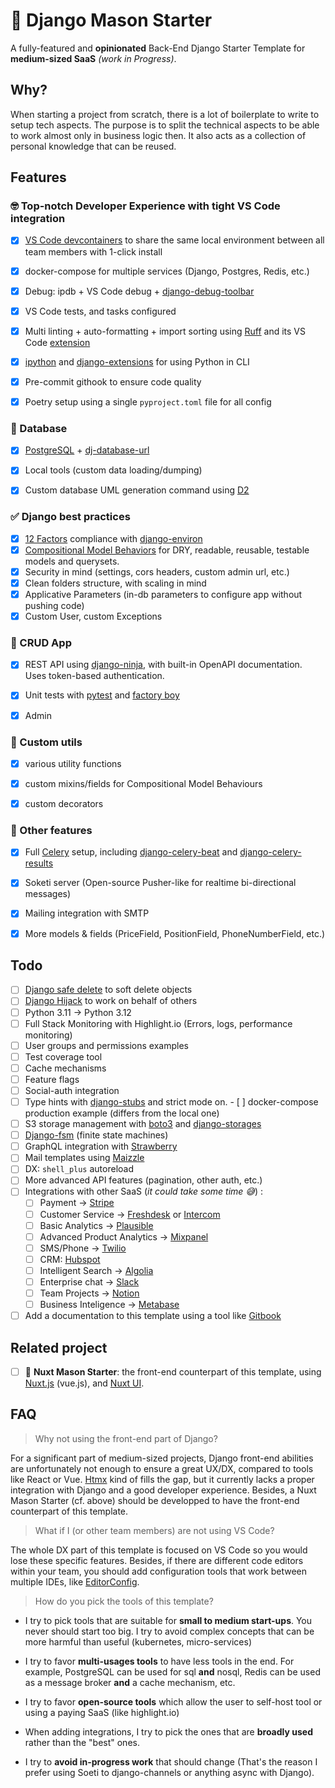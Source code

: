 # 🧱 Django Mason Starter

A fully-featured and __opinionated__ Back-End Django Starter Template for __medium-sized SaaS__ _(work in Progress)_.

## Why?

When starting a project from scratch, there is a lot of boilerplate to write to setup tech aspects. The purpose is to split the technical aspects to be able to work almost only in business logic then. 
It also acts as a collection of personal knowledge that can be reused.


## Features

### 🤓 Top-notch Developer Experience with tight VS Code integration

- [x] [VS Code devcontainers](https://code.visualstudio.com/docs/devcontainers/containers) to share the same local environment between all team members with 1-click install
- [x] docker-compose for multiple services (Django, Postgres, Redis, etc.)
- [x] Debug: ipdb + VS Code debug + [django-debug-toolbar](https://github.com/jazzband/django-debug-toolbar/)
- [x] VS Code tests, and tasks configured
- [x] Multi linting + auto-formatting + import sorting using [Ruff](https://github.com/charliermarsh/ruff) and its VS Code [extension](https://marketplace.visualstudio.com/items?itemName=charliermarsh.ruff)
- [x] [ipython](https://ipython.org/) and [django-extensions](https://github.com/django-extensions/django-extensions) for using Python in CLI
- [x] Pre-commit githook to ensure code quality
- [x] Poetry setup using a single `pyproject.toml` file for all config


### 🫙 Database
- [x] [PostgreSQL](https://www.postgresql.org/) + [dj-database-url](https://github.com/jazzband/dj-database-url)
- [x] Local tools (custom data loading/dumping)
- [x] Custom database UML generation command using [D2](https://d2lang.com/)


### ✅ Django best practices

- [x] [12 Factors](https://12factor.net/) compliance with [django-environ](https://github.com/joke2k/django-environ)
- [x] [Compositional Model Behaviors](https://blog.kevinastone.com/django-model-behaviors) for DRY, readable, reusable, testable models and querysets. 
- [x] Security in mind (settings, cors headers, custom admin url, etc.)
- [x] Clean folders structure, with scaling in mind
- [x] Applicative Parameters (in-db parameters to configure app without pushing code)
- [x] Custom User, custom Exceptions

### 🦄 CRUD App
- [x] REST API using [django-ninja](https://github.com/vitalik/django-ninja), with built-in OpenAPI documentation. Uses token-based authentication.
- [x] Unit tests with [pytest](https://github.com/pytest-dev/pytest-django/) and [factory boy](https://github.com/FactoryBoy/factory_boy/)
- [x] Admin


### 🔨 Custom utils
- [x] various utility functions
- [x] custom mixins/fields for Compositional Model Behaviours
- [x] custom decorators


### 🦄 Other features
- [x] Full [Celery](https://docs.celeryq.dev/en/stable/) setup, including [django-celery-beat](https://github.com/celery/django-celery-beat) and [django-celery-results](https://github.com/celery/django-celery-results)
- [x] Soketi server (Open-source Pusher-like for realtime bi-directional messages)
- [x] Mailing integration with SMTP
- [x] More models & fields (PriceField, PositionField, PhoneNumberField, etc.)


## Todo
- [ ] [Django safe delete](https://github.com/makinacorpus/django-safedelete) to soft delete objects
- [ ] [Django Hijack](https://github.com/django-hijack/django-hijack) to work on behalf of others
- [ ] Python 3.11 -> Python 3.12
- [ ] Full Stack Monitoring with Highlight.io (Errors, logs, performance monitoring)
- [ ] User groups and permissions examples
- [ ] Test coverage tool
- [ ] Cache mechanisms
- [ ] Feature flags
- [ ] Social-auth integration  
- [ ] Type hints with [django-stubs](https://github.com/typeddjango/django-stubs) and strict mode on.
- [ ] docker-compose production example (differs from the local one)
- [ ] S3 storage management with [boto3](https://github.com/boto/boto3) and [django-storages](https://github.com/jschneier/django-storages/)
- [ ] [Django-fsm](https://github.com/viewflow/django-fsm) (finite state machines)
- [ ] GraphQL integration with [Strawberry](https://github.com/strawberry-graphql/strawberry-graphql-django)
- [ ] Mail templates using [Maizzle](https://maizzle.com/)
- [ ] DX: `shell_plus` autoreload
- [ ] More advanced API features (pagination, other auth, etc.)
- [ ] Integrations with other SaaS (_it could take some time 😅_) :
  - [ ] Payment → [Stripe](https://stripe.com)
  - [ ] Customer Service → [Freshdesk](https://www.freshworks.com/freshdesk/) or [Intercom](https://www.intercom.com/)
  - [ ] Basic Analytics → [Plausible](https://plausible.io/)
  - [ ] Advanced Product Analytics → [Mixpanel](https://mixpanel.com/)
  - [ ] SMS/Phone → [Twilio](https://www.twilio.com/)
  - [ ] CRM: [Hubspot](https://www.hubspot.com/)
  - [ ] Intelligent Search → [Algolia](https://www.algolia.com/)
  - [ ] Enterprise chat → [Slack](https://slack.com/)
  - [ ] Team Projects → [Notion](https://www.notion.so/)
  - [ ] Business Inteligence → [Metabase](https://www.metabase.com/)
- [ ] Add a documentation to this template using a tool like [Gitbook](https://www.gitbook.com/)

## Related project
- [ ] 🧱 **Nuxt Mason Starter**: the front-end counterpart of this template, using [Nuxt.js](https://nuxt.com/) (vue.js), and [Nuxt UI](https://ui.nuxt.com/).


## FAQ

> Why not using the front-end part of Django?

For a significant part of medium-sized projects, Django front-end abilities are unfortunately not enough to ensure a great UX/DX, compared to tools like React or Vue. [Htmx](https://htmx.org/) kind of fills the gap, but it currently lacks a proper integration with Django and a good developer experience. Besides, a Nuxt Mason Starter (cf. above) should be developped to have the front-end counterpart of this template.

> What if I (or other team members) are not using VS Code?

The whole DX part of this template is focused on VS Code so you would lose these specific features. Besides, if there are different code editors within your team, you should add configuration tools that work between multiple IDEs, like [EditorConfig](https://editorconfig.org/).

> How do you pick the tools of this template?

- I try to pick tools that are suitable for **small to medium start-ups**. You never should start too big. I try to avoid complex concepts that can be more harmful than useful (kubernetes, micro-services)

- I try to favor **multi-usages tools** to have less tools in the end. For example, PostgreSQL can be used for sql **and** nosql, Redis can be used as a message broker **and** a cache mechanism, etc.

- I try to favor **open-source tools** which allow the user to self-host tool or using a paying SaaS (like highlight.io)

- When adding integrations, I try to pick the ones that are **broadly used** rather than the "best" ones.

- I try to **avoid in-progress work** that should change (That's the reason I prefer using Soeti to django-channels or anything async with Django).
